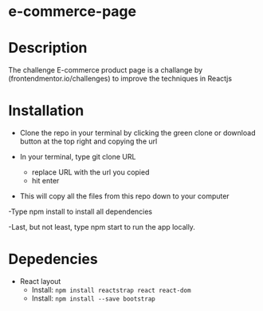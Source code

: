 # e-commerce-page

# Description 

The challenge E-commerce product page is a challange by (frontendmentor.io/challenges) to improve the techniques in Reactjs

# Installation

- Clone the repo in your terminal by clicking the green clone or download button at the top right and copying the url

- In your terminal, type git clone URL
  - replace URL with the url you copied
  - hit enter


- This will copy all the files from this repo down to your computer

-Type npm install to install all dependencies

-Last, but not least, type npm start to run the app locally.

# Depedencies 

- React layout 
  - Install: `npm install reactstrap react react-dom`
  - Install: `npm install --save bootstrap`

